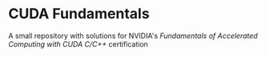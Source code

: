 # CUDA Fundamentals #

A small repository with solutions for NVIDIA's *Fundamentals of Accelerated Computing with CUDA C/C++* certification

